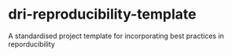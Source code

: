 # dri-reproducibility-template
A standardised project template for incorporating best practices in reporducibility
